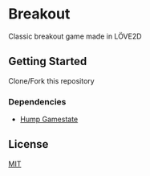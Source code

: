 # Breakout
Classic breakout game made in LÖVE2D

## Getting Started
Clone/Fork this repository
### Dependencies
- [Hump Gamestate](https://github.com/vrld/hump/blob/master/gamestate.lua)

## License
[MIT](https://github.com/MochicStudio/breakout/blob/master/LICENSE)
